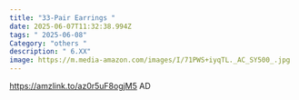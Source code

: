 ```yaml
---
title: "33-Pair Earrings "
date: 2025-06-07T11:32:38.994Z
tags: " 2025-06-08"
Category: "others "
description: " 6.XX"
image: https://m.media-amazon.com/images/I/71PWS+iyqTL._AC_SY500_.jpg
---
```

https://amzlink.to/az0r5uF8ogjM5     AD